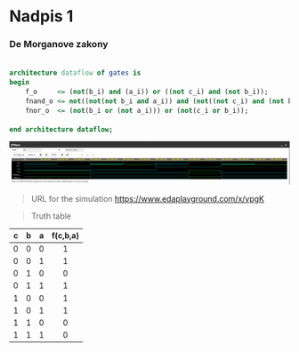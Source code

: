 # Nadpis 1

### De Morganove zakony

```vhdl

architecture dataflow of gates is
begin
    f_o     <= (not(b_i) and (a_i)) or ((not c_i) and (not b_i));
    fnand_o <= not((not(not b_i and a_i)) and (not((not c_i) and (not b_i))));
    fnor_o  <= (not(b_i or (not a_i))) or (not(c_i or b_i));

end architecture dataflow;

```
![DeMOrgan simulation](Images/DeMorgan_sim.png)

> URL for the simulation
https://www.edaplayground.com/x/vpgK

>Truth table 

| **c** | **b** |**a** | **f(c,b,a)** |
| :-: | :-: | :-: | :-: |
| 0 | 0 | 0 |  1|
| 0 | 0 | 1 |  1|
| 0 | 1 | 0 |  0|
| 0 | 1 | 1 |  1|
| 1 | 0 | 0 |  1|
| 1 | 0 | 1 |  1|
| 1 | 1 | 0 |  0|
| 1 | 1 | 1 |  0|



